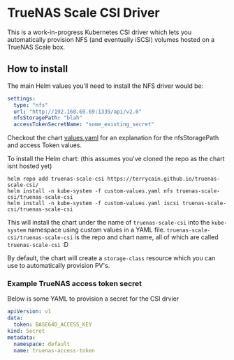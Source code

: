 # TrueNAS Scale CSI Driver

This is a work-in-progress Kubernetes CSI driver which lets you automatically provision NFS (and eventually iSCSI) volumes hosted on a TrueNAS Scale box.

## How to install

The main Helm values you'll need to install the NFS driver would be:
```yaml
settings:
  type: "nfs"
  url: "http://192.168.69.69:1339/api/v2.0"
  nfsStoragePath: "blah"
  accessTokenSecretName: "some_existing_secret"
```

Checkout the chart [values.yaml](./charts/values.yaml) for an explanation for the nfsStoragePath and access Token values.

To install the Helm chart: (this assumes you've cloned the repo as the chart isnt hosted yet)
```shell
helm repo add truenas-scale-csi https://terrycain.github.io/truenas-scale-csi/
helm install -n kube-system -f custom-values.yaml nfs truenas-scale-csi/truenas-scale-csi
helm install -n kube-system -f custom-values.yaml iscsi truenas-scale-csi/truenas-scale-csi
```
This will install the chart under the name of `truenas-scale-csi` into the `kube-system` namespace using 
custom values in a YAML file. `truenas-scale-csi/truenas-scale-csi` is the repo and chart name, all of which are called `truenas-scale-csi` :D

By default, the chart will create a `storage-class` resource which you can use to automatically provision PV's.

### Example TrueNAS access token secret

Below is some YAML to provision a secret for the CSI drvier

```yaml
apiVersion: v1
data:
  token: BASE64D_ACCESS_KEY
kind: Secret
metadata:
  namespace: default
  name: truenas-access-token
```

